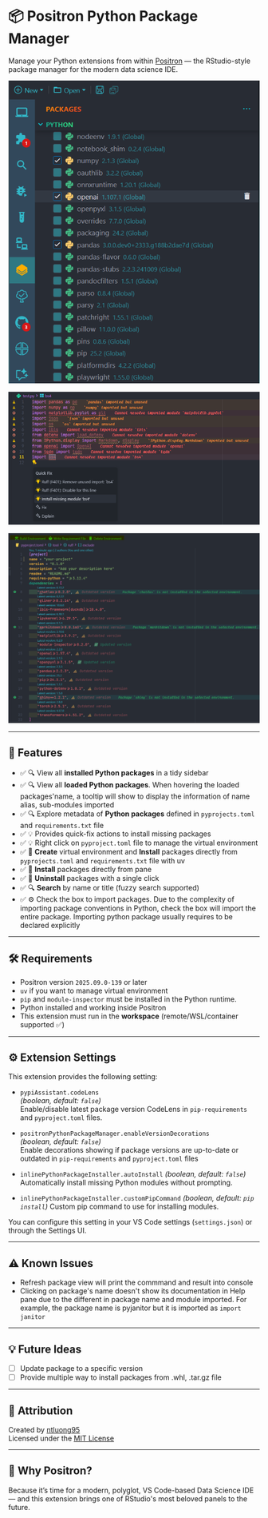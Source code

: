 # 📦 Positron Python Package Manager

Manage your Python extensions from within [Positron](https://positron.posit.co/) — the RStudio-style package manager for the modern data science IDE.

![](https://raw.githubusercontent.com/ntluong95/positron-python-package-manager/refs/heads/main/resources/screenshot.png)

![](https://raw.githubusercontent.com/ntluong95/positron-python-package-manager/refs/heads/main/resources/inline-installing.png)

![](https://raw.githubusercontent.com/ntluong95/positron-python-package-manager/refs/heads/main/resources/pyproject.png)

---

## 🚀 Features

- ✅ 🔍 View all **installed Python packages** in a tidy sidebar
- ✅ 🔍 View all **loaded Python packages**. When hovering the loaded packages'name, a tooltip will show to display the information of name alias, sub-modules imported
- ✅ 🔍 Explore metadata of **Python packages** defined in `pyprojects.toml` and `requirements.txt` file
- ✅ 💡 Provides quick-fix actions to install missing packages
- ✅ 💡 Right click on `pyproject.toml` file to manage the virtual environment
- ✅ 🚀 **Create** virtual environment and **Install** packages directly from `pyprojects.toml` and `requirements.txt` file with uv
- ✅ 🚀 **Install** packages directly from pane
- ✅ 🚀 **Uninstall** packages with a single click
- ✅ 🔍 **Search** by name or title (fuzzy search supported)
- ✅ ⚙️ Check the box to import packages. Due to the complexity of importing package conventions in Python, check the box will import the entire package. Importing python package usually requires to be declared explicitly

---

## 🛠 Requirements

- Positron version `2025.09.0-139` or later
- `uv` if you want to manage virtual environment
- `pip` and `module-inspector` must be installed in the Python runtime.
- Python installed and working inside Positron
- This extension must run in the **workspace** (remote/WSL/container supported ✅)

---

## ⚙️ Extension Settings

This extension provides the following setting:

- `pypiAssistant.codeLens`  
  _(boolean, default: `false`)_  
  Enable/disable latest package version CodeLens in `pip-requirements` and `pyproject.toml` files.

- `positronPythonPackageManager.enableVersionDecorations`  
  _(boolean, default: `false`)_  
  Enable decorations showing if package versions are up-to-date or outdated in `pip-requirements` and `pyproject.toml` files

- `inlinePythonPackageInstaller.autoInstall`
  _(boolean, default: `false`)_
  Automatically install missing Python modules without prompting.

- `inlinePythonPackageInstaller.customPipCommand`
  _(boolean, default: `pip install`)_
  Custom pip command to use for installing modules.

You can configure this setting in your VS Code settings (`settings.json`) or through the Settings UI.

---

## ⚠️ Known Issues

- Refresh package view will print the commmand and result into console
- Clicking on package's name doesn't show its documentation in Help pane due to the different in package name and module imported. For example, the package name is pyjanitor but it is imported as `import janitor`

---

## 💡 Future Ideas

- [ ] Update package to a specific version
- [ ] Provide multiple way to install packages from .whl, .tar.gz file

---

## 🙏 Attribution

Created by [ntluong95](https://github.com/ntluong95)  
Licensed under the [MIT License](./LICENSE)

---

## 🧠 Why Positron?

Because it’s time for a modern, polyglot, VS Code-based Data Science IDE — and this extension brings one of RStudio's most beloved panels to the future.
